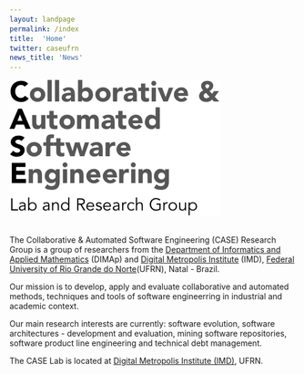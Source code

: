 ```yaml
---
layout: landpage
permalink: /index
title:  'Home'
twitter: caseufrn
news_title: 'News'
---
```

<div class="col-xs-12 col-sm-4">
    <img src="/images/mainLogo.png" class="img-responsive"/>
    &nbsp;<br/><br/>
</div>
<div class="col-xs-12 col-sm-8">
<p>
The Collaborative & Automated Software Engineering (CASE) Research Group is a group of researchers from the <a href="http://www.dimap.ufrn.br" target="_blank">Department of Informatics and Applied Mathematics</a> (DIMAp) and <a href="http://www.imd.ufrn.br" target="_blank">Digital Metropolis Institute</a> (IMD), <a href="http://www.ufrn.br" target="_blank">Federal University of Rio Grande do Norte</a>(UFRN), Natal - Brazil.
</p>
<p>
Our mission is to develop, apply and evaluate collaborative and automated methods, techniques and tools of software engineerring in industrial and academic context. 
</p>
<p>
Our main research interests are currently: software evolution, software architectures - development and evaluation, mining software repositories, software product line engineering and technical debt management. 
</p>
<p>
The CASE Lab is located at <a href="http://www.imd.ufrn.br" target="_blank">Digital Metropolis Institute (IMD)</a>, UFRN.<br/>
</p>
</div>
